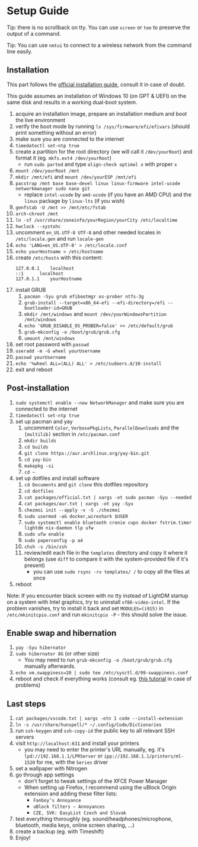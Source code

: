 # Setup Guide

Tip: there is no scrollback on tty. You can use `screen` or `tee` to preserve the output of a
command.

Tip: You can use `nmtui` to connect to a wireless network from the command line easily.

## Installation

This part follows the
[official installation guide](https://wiki.archlinux.org/index.php/Installation_guide),
consult it in case of doubt.

This guide assumes an installation of Windows 10 (on GPT & UEFI) on the same disk and results in
a working dual-boot system.

1. acquire an installation image, prepare an installation medium and boot the live environment
1. verify the boot mode by running `ls /sys/firmware/efi/efivars` (should print something without
   an error)
1. make sure you are connected to the internet
1. `timedatectl set-ntp true`
1. create a partition for the root directory (we will call it `/dev/yourRoot`) and format it
   (eg. `mkfs.ext4 /dev/yourRoot`)
   - run `sudo parted` and type `align-check optimal x` with proper `x`
1. `mount /dev/yourRoot /mnt`
1. `mkdir /mnt/efi` and `mount /dev/yourESP /mnt/efi`
1. `pacstrap /mnt base base-devel linux linux-firmware intel-ucode networkmanager sudo nano git`
   - replace `intel-ucode` by `amd-ucode` (if you have an AMD CPU) and the `linux` package by
     `linux-lts` (if you wish)
1. `genfstab -U /mnt >> /mnt/etc/fstab`
1. `arch-chroot /mnt`
1. `ln -sf /usr/share/zoneinfo/yourRegion/yourCity /etc/localtime`
1. `hwclock --systohc`
1. uncomment `en_US.UTF-8 UTF-8` and other needed locales in `/etc/locale.gen` and run `locale-gen`
1. `echo 'LANG=en_US.UTF-8' > /etc/locale.conf`
1. `echo yourHostname > /etc/hostname`
1. create `/etc/hosts` with this content:
   ```
   127.0.0.1	localhost
   ::1		localhost
   127.0.1.1	yourHostname
   ```
1. install GRUB
   1. `pacman -Syu grub efibootmgr os-prober ntfs-3g`
   1. `grub-install --target=x86_64-efi --efi-directory=/efi --bootloader-id=GRUB`
   1. `mkdir /mnt/windows` and `mount /dev/yourWindowsPartition /mnt/windows`
   1. `echo 'GRUB_DISABLE_OS_PROBER=false' >> /etc/default/grub`
   1. `grub-mkconfig -o /boot/grub/grub.cfg`
   1. `umount /mnt/windows`
1. set root password with `passwd`
1. `useradd -m -G wheel yourUsername`
1. `passwd yourUsername`
1. `echo '%wheel ALL=(ALL) ALL' > /etc/sudoers.d/10-install`
1. exit and reboot

## Post-installation

1. `sudo systemctl enable --now NetworkManager` and make sure you are connected to the internet
1. `timedatectl set-ntp true`
1. set up pacman and yay
   1. uncomment `Color`, `VerbosePkgLists`, `ParallelDownloads` and the `[multilib]` section in
      `/etc/pacman.conf`
   1. `mkdir builds`
   1. `cd builds`
   1. `git clone https://aur.archlinux.org/yay-bin.git`
   1. `cd yay-bin`
   1. `makepkg -si`
   1. `cd ~`
1. set up dotfiles and install software
   1. `cd Documents` and `git clone` this dotfiles repository
   1. `cd dotfiles`
   1. `cat packages/official.txt | xargs -ot sudo pacman -Syu --needed`
   1. `cat packages/aur.txt | xargs -ot yay -Syu`
   1. `chezmoi init --apply -v -S ./chezmoi`
   1. `sudo usermod -aG docker,wireshark $USER`
   1. `sudo systemctl enable bluetooth cronie cups docker fstrim.timer lightdm nix-daemon tlp ufw`
   1. `sudo ufw enable`
   1. `sudo paperconfig -p a4`
   1. `chsh -s /bin/zsh`
   1. review/edit each file in the `templates` directory and copy it where it belongs (use `diff`
      to compare it with the system-provided file if it's present)
      - you can use `sudo rsync -rv templates/ /` to copy all the files at once
1. reboot

Note: If you encounter black screen with no tty instead of LightDM startup on a system with Intel
graphics, try to uninstall `xf86-video-intel`. If the problem vanishes, try to install it back and
set `MODULES=(i915)` in `/etc/mkinitcpio.conf` and run `mkinitcpio -P` - this should solve the
issue.

## Enable swap and hibernation

   1. `yay -Syu hibernator`
   1. `sudo hibernator 8G` (or other size)
      - You may need to run `grub-mkconfig -o /boot/grub/grub.cfg` manually afterwards.
   1. `echo vm.swappiness=20 | sudo tee /etc/sysctl.d/99-swappiness.conf`
   1. reboot and check if everything works (consult eg.
      [this tutorial](https://confluence.jaytaala.com/display/TKB/Use+a+swap+file+and+enable+hibernation+on+Arch+Linux+-+including+on+a+LUKS+root+partition)
      in case of problems)

## Last steps

1. `cat packages/vscode.txt | xargs -otn 1 code --install-extension`
1. `ln -s /usr/share/hunspell/* ~/.config/Code/Dictionaries`
1. run `ssh-keygen` and `ssh-copy-id` the public key to all relevant SSH servers
1. visit `http://localhost:631` and install your printers
   - you may need to enter the printer's URL manually, eg. it's `lpd://192.168.1.1/LPRServer` or
     `ipp://192.168.1.1/printers/ml-1520` for me, with the `Series` driver
1. set a wallpaper with Nitrogen
1. go through app settings
   - don't forget to tweak settings of the XFCE Power Manager
   - When setting up Firefox, I recommend using the uBlock Origin extension and adding these filter
     lists:
     - `Fanboy’s Annoyance`
     - `uBlock filters – Annoyances`
     - `CZE, SVK: EasyList Czech and Slovak`
1. test everything thoroughly (eg. sound/headphones/microphone, bluetooth, media keys, online screen
   sharing, ...)
1. create a backup (eg. with Timeshift)
1. Enjoy!

